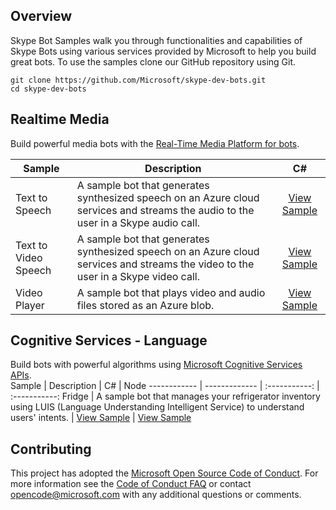 ## Overview

Skype Bot Samples walk you through functionalities and capabilities of Skype Bots using various services provided by Microsoft to help you build great bots. To use the samples clone our GitHub repository using Git.

    git clone https://github.com/Microsoft/skype-dev-bots.git
    cd skype-dev-bots


## Realtime Media
Build powerful media bots with the [Real-Time Media Platform for bots](https://docs.microsoft.com/en-us/bot-framework/dotnet/bot-builder-dotnet-real-time-media-concepts).  

Sample | Description | C#
------------ | ------------- | :-----------:
Text to Speech | A sample bot that generates synthesized speech on an Azure cloud services and streams the audio to the user in a Skype audio call. | [View Sample](/Samples/Csharp/RealtimeMedia/TextToSpeech)
Text to Video Speech | A sample bot that generates synthesized speech on an Azure cloud services and streams the video to the user in a Skype video call. | [View Sample](/Samples/Csharp/RealtimeMedia/TextToVideoSpeech)
Video Player | A sample bot that plays video and audio files stored as an Azure blob. | [View Sample](/Samples/Csharp/RealtimeMedia/VideoPlayer)

## Cognitive Services - Language
Build bots with powerful algorithms using [Microsoft Cognitive Services APIs](https://azure.microsoft.com/en-us/services/cognitive-services/).  
Sample | Description | C# | Node
------------ | ------------- | :-----------: | :-----------:
Fridge | A sample bot that manages your refrigerator inventory using LUIS (Language Understanding Intelligent Service) to understand users' intents. | [View Sample](/Samples/Csharp/CognitiveServices-Language/Fridge) | [View Sample](/Samples/Node/CognitiveServices-Language/Fridge)


## Contributing
This project has adopted the [Microsoft Open Source Code of Conduct](https://opensource.microsoft.com/codeofconduct/). For more information see the [Code of Conduct FAQ](https://opensource.microsoft.com/codeofconduct/faq/) or contact [opencode@microsoft.com](mailto:opencode@microsoft.com) with any additional questions or comments.